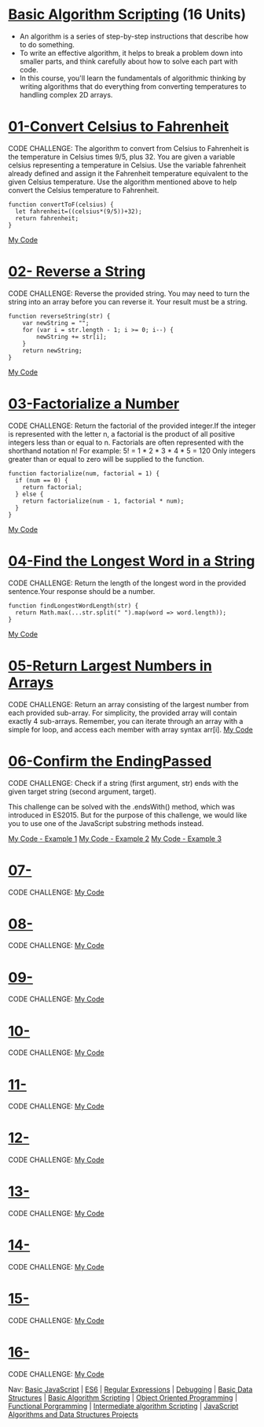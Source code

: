 # [Basic Algorithm Scripting](https://www.freecodecamp.org/learn/javascript-algorithms-and-data-structures/#basic-algorithm-scripting) (16 Units) 
* An algorithm is a series of step-by-step instructions that describe how to do something.
* To write an effective algorithm, it helps to break a problem down into smaller parts, and think carefully about how to solve each part with code.
* In this course, you'll learn the fundamentals of algorithmic thinking by writing algorithms that do everything from converting temperatures to handling complex 2D arrays.
 
 # [01-Convert Celsius to Fahrenheit](https://www.freecodecamp.org/learn/javascript-algorithms-and-data-structures/basic-algorithm-scripting/convert-celsius-to-fahrenheit)
CODE CHALLENGE:  The algorithm to convert from Celsius to Fahrenheit is the temperature in Celsius times 9/5, plus 32. You are given a variable celsius representing a temperature in Celsius. Use the variable fahrenheit already defined and assign it the Fahrenheit temperature equivalent to the given Celsius temperature. Use the algorithm mentioned above to help convert the Celsius temperature to Fahrenheit.
```
function convertToF(celsius) {
  let fahrenheit=((celsius*(9/5))+32);
  return fahrenheit;
}
```
[My Code](https://github.com/EO4wellness/T-I-L/blob/main/JavaScript/freecodecamp-exercises/06.BasicAlgorithmScripting/01_convert-celsius-to-fahrenheit.js)

# [02- Reverse a String](https://www.freecodecamp.org/learn/javascript-algorithms-and-data-structures/basic-algorithm-scripting/reverse-a-string)
CODE CHALLENGE: Reverse the provided string. You may need to turn the string into an array before you can reverse it. Your result must be a string.

```
function reverseString(str) {
    var newString = "";
    for (var i = str.length - 1; i >= 0; i--) {
        newString += str[i];
    }
    return newString;
}
```
[My Code](https://github.com/EO4wellness/T-I-L/blob/main/JavaScript/freecodecamp-exercises/06.BasicAlgorithmScripting/02_reverse-a-string.js)


# [03-Factorialize a Number ](https://www.freecodecamp.org/learn/javascript-algorithms-and-data-structures/basic-algorithm-scripting/factorialize-a-number)
CODE CHALLENGE: Return the factorial of the provided integer.If the integer is represented with the letter n, a factorial is the product of all positive integers less than or equal to n. Factorials are often represented with the shorthand notation n! For example: 5! = 1 * 2 * 3 * 4 * 5 = 120 Only integers greater than or equal to zero will be supplied to the function.
```
function factorialize(num, factorial = 1) {
  if (num == 0) {
    return factorial;
  } else {
    return factorialize(num - 1, factorial * num);
  }
}
```
[My Code](https://github.com/EO4wellness/T-I-L/blob/main/JavaScript/freecodecamp-exercises/06.BasicAlgorithmScripting/03_factorialize-a-number.js)


# [04-Find the Longest Word in a String](https://www.freecodecamp.org/learn/javascript-algorithms-and-data-structures/basic-algorithm-scripting/find-the-longest-word-in-a-string)
CODE CHALLENGE: Return the length of the longest word in the provided sentence.Your response should be a number.
```
function findLongestWordLength(str) {
  return Math.max(...str.split(" ").map(word => word.length));
}
```
[My Code](https://github.com/EO4wellness/T-I-L/blob/main/JavaScript/freecodecamp-exercises/06.BasicAlgorithmScripting/04_find-the-longest-word-in-a-string.js)


# [05-Return Largest Numbers in Arrays](https://www.freecodecamp.org/learn/javascript-algorithms-and-data-structures/basic-algorithm-scripting/return-largest-numbers-in-arrays)
CODE CHALLENGE: Return an array consisting of the largest number from each provided sub-array. For simplicity, the provided array will contain exactly 4 sub-arrays. Remember, you can iterate through an array with a simple for loop, and access each member with array syntax arr[i].
[My Code](https://github.com/EO4wellness/T-I-L/blob/main/JavaScript/freecodecamp-exercises/06.BasicAlgorithmScripting/05_return-largest-numbers-in-arrays.js)

# [06-Confirm the EndingPassed](https://www.freecodecamp.org/learn/javascript-algorithms-and-data-structures/basic-algorithm-scripting/confirm-the-ending)
CODE CHALLENGE: 
Check if a string (first argument, str) ends with the given target string (second argument, target).

This challenge can be solved with the .endsWith() method, which was introduced in ES2015. But for the purpose of this challenge, we would like you to use one of the JavaScript substring methods instead.

[My Code - Example 1](https://github.com/EO4wellness/T-I-L/blob/main/JavaScript/freecodecamp-exercises/06.BasicAlgorithmScripting/06_a_confirm-the-ending.js)
[My Code - Example 2](https://github.com/EO4wellness/T-I-L/blob/main/JavaScript/freecodecamp-exercises/06.BasicAlgorithmScripting/06_b_confirm-the-ending.js)
[My Code - Example 3](https://github.com/EO4wellness/T-I-L/blob/main/JavaScript/freecodecamp-exercises/06.BasicAlgorithmScripting/06_c_confirm-the-ending.js)


# [07- ]()
CODE CHALLENGE: 
[My Code](#)


# [08- ]()
CODE CHALLENGE: 
[My Code](#)


# [09- ]()
CODE CHALLENGE: 
[My Code](#)


# [10- ]()
CODE CHALLENGE: 
[My Code](#)


# [11- ]()
CODE CHALLENGE: 
[My Code](#)


# [12- ]()
CODE CHALLENGE: 
[My Code](#)


# [13- ]()
CODE CHALLENGE: 
[My Code](#)


# [14- ]()
CODE CHALLENGE: 
[My Code](#)


# [15- ]()
CODE CHALLENGE: 
[My Code](#)


# [16- ]()
CODE CHALLENGE: 
[My Code](#)

	
Nav: [Basic JavaScript](https://github.com/EO4wellness/T-I-L/blob/main/JavaScript/freecodecamp-notes/01_Basic-JavaScript.md) | [ES6](https://github.com/EO4wellness/T-I-L/blob/main/JavaScript/freecodecamp-notes/02_ES6.md) | [Regular Expressions](https://github.com/EO4wellness/T-I-L/blob/main/JavaScript/freecodecamp-notes/03_Regular-Expressions.md) |  [Debugging](https://github.com/EO4wellness/T-I-L/blob/main/JavaScript/freecodecamp-notes/04_Debugging.md) | [Basic Data Structures](https://github.com/EO4wellness/T-I-L/blob/main/JavaScript/freecodecamp-notes/05_Basic-Data-Structures.md) | [Basic Algorithm Scripting](https://github.com/EO4wellness/T-I-L/blob/main/JavaScript/freecodecamp-notes/06_Basic-Algorithm-Scripting.md) |  [Object Oriented Programming](https://github.com/EO4wellness/T-I-L/blob/main/JavaScript/freecodecamp-notes/07_Object-Oriented-Programming.md) | [Functional Porgramming](https://github.com/EO4wellness/T-I-L/blob/main/JavaScript/freecodecamp-notes/08_Functional-Porgramming.md) | [Intermediate algorithm Scripting](https://github.com/EO4wellness/T-I-L/blob/main/JavaScript/freecodecamp-notes/09_Intermediate-Algorithm-Scripting.md) | [JavaScript Algorithms and Data Structures Projects](https://github.com/EO4wellness/T-I-L/blob/main/JavaScript/freecodecamp-notes/10_JavaScript-Algorithms-and-Data-Structures-Projects.md)
